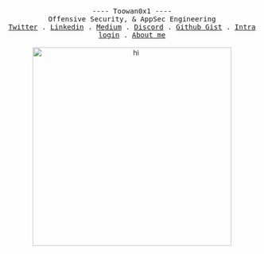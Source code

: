 <p align="center">
  <samp>
    <a > ---- Toowan0x1 ---- </a><br>
    <a > Offensive Security, & AppSec Engineering </a><br>
    <a href="https://twitter.com/Toowan0x1">Twitter</a> .
    <a href="https://www.linkedin.com/in/omar-elhoumadi/">Linkedin</a> .
    <a href="https://toowan0x1.medium.com/">Medium</a> .
    <a href="https://discordapp.com/users/Toowan5118">Discord</a> .
    <a href="https://gist.github.com/Toowan0x1">Github Gist</a> .
    <a href="https://profile.intra.42.fr/users/oel-houm">Intra login</a> .
    <a href="https://toowan0x1.github.io">About me</a>
  </samp><br><br>
  <img src="https://i.pinimg.com/originals/95/ef/b8/95efb8425d270933e5e890b33ab5ef70.gif" alt="hi" width="400">
</p>
